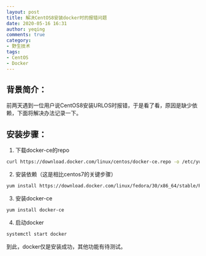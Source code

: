 ```yaml
---
layout: post
title: 解决CentOS8安装docker时的报错问题
date: 2020-05-16 16:31
author: yeqing
comments: true
category: 
- 野生技术
tags: 
- CentOS
- Docker
---
```


## 背景简介：

前两天遇到一位用户说CentOS8安装URLOS时报错，于是看了看，原因是缺少依赖，下面将解决办法记录一下。



## 安装步骤：

1. 下载docker-ce的repo

```bash
curl https://download.docker.com/linux/centos/docker-ce.repo -o /etc/yum.repos.d/docker-ce.repo
```

2. 安装依赖（这是相比centos7的关键步骤）

```bash
yum install https://download.docker.com/linux/fedora/30/x86_64/stable/Packages/containerd.io-1.2.6-3.3.fc30.x86_64.rpm
```
3. 安装docker-ce

```bash
yum install docker-ce
```
4. 启动docker

```bash
systemctl start docker
```

到此，docker仅是安装成功，其他功能有待测试。